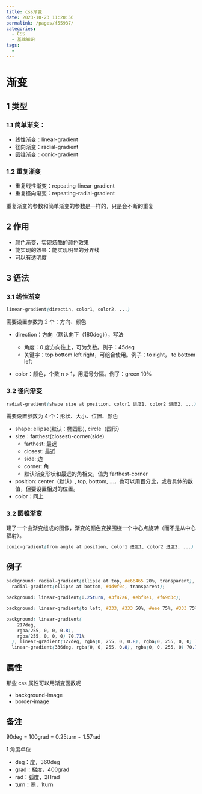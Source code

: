 ```yaml
---
title: css渐变
date: 2023-10-23 11:20:56
permalink: /pages/f55937/
categories:
  - CSS
  - 基础知识
tags:
  -
---
```


# 渐变

## 1 类型

### 1.1 简单渐变：

- 线性渐变：linear-gradient
- 径向渐变：radial-gradient
- 圆锥渐变：conic-gradient

### 1.2 重复渐变

- 重复线性渐变：repeating-linear-gradient
- 重复径向渐变：repeating-radial-gradient

重复渐变的参数和简单渐变的参数是一样的，只是会不断的重复

## 2 作用

- 颜色渐变，实现炫酷的颜色效果
- 能实现的效果：能实现明显的分界线
- 可以有透明度

## 3 语法

### 3.1 线性渐变

```css
linear-gradient(directin, color1, color2, ...)
```

需要设置参数为 2 个：方向、颜色

- direction：方向（默认向下（180deg）），写法

  - 角度：0 度方向往上，可为负数。例子：45deg
  - 关键字：top bottom left right，可组合使用。例子：to right， to bottom left

- color：颜色，个数 n > 1，用逗号分隔。例子：green 10%

### 3.2 径向渐变

```css
radial-gradient(shape size at position, color1 进度1, color2 进度2, ...)
```

需要设置参数为 4 个：形状、大小、位置、颜色

- shape: ellipse(默认：椭圆形), circle（圆形）
- size：farthest(closest)-corner(side)
  - farthest: 最远
  - closest: 最近
  - side: 边
  - corner: 角
  - 默认渐变形状和最远的角相交，值为 farthest-corner
- position: center（默认）, top, bottom, ...，也可以用百分比，或者具体的数值，但要设置相对的位置。
- color：同上

### 3.2 圆锥渐变

建了一个由渐变组成的图像，渐变的颜色变换围绕一个中心点旋转（而不是从中心辐射）。

```css
conic-gradient(from angle at position, color1 进度1, color2 进度2, ...)
```

## 例子

```css
background: radial-gradient(ellipse at top, #e66465 20%, transparent),
  radial-gradient(ellipse at bottom, #4d9f0c, transparent);
```

```css
background: linear-gradient(0.25turn, #3f87a6, #ebf8e1, #f69d3c);
```

```css
background: linear-gradient(to left, #333, #333 50%, #eee 75%, #333 75%);
```

```css
background: linear-gradient(
    217deg,
    rgba(255, 0, 0, 0.8),
    rgba(255, 0, 0, 0) 70.71%
  ), linear-gradient(127deg, rgba(0, 255, 0, 0.8), rgba(0, 255, 0, 0) 70.71%),
  linear-gradient(336deg, rgba(0, 0, 255, 0.8), rgba(0, 0, 255, 0) 70.71%);
```

## 属性

那些 css 属性可以用渐变函数呢

- background-image
- border-image

## 备注

90deg = 100grad = 0.25turn ~ 1.57rad

1 角度单位

- deg：度，360deg
- grad：梯度，400grad
- rad：弧度，2Πrad
- turn：圈，1turn
